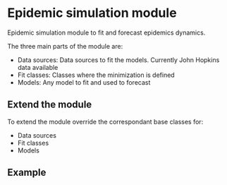 # Epidemic simulation module

Epidemic simulation module to fit and forecast epidemics dynamics. 

The three main parts of the module are:
* Data sources: Data sources to fit the models. Currently John Hopkins data available
* Fit classes: Classes where the minimization is defined
* Models: Any model to fit and used to forecast

## Extend the module

To extend the module override the correspondant base classes for:
* Data sources
* Fit classes
* Models

## Example
